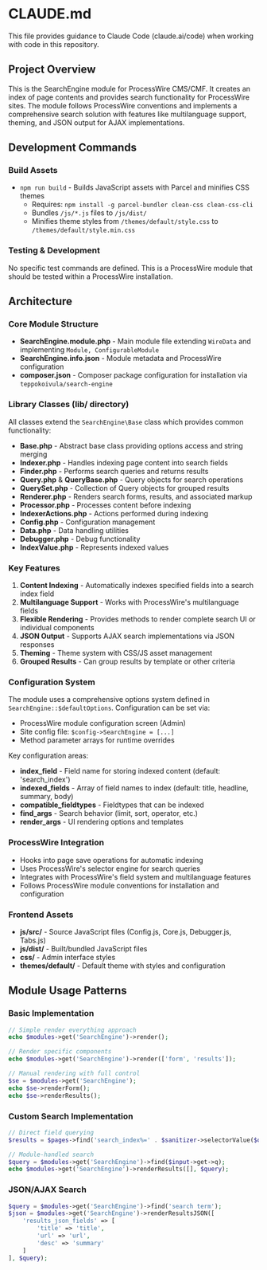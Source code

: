 # CLAUDE.md

This file provides guidance to Claude Code (claude.ai/code) when working with code in this repository.

## Project Overview

This is the SearchEngine module for ProcessWire CMS/CMF. It creates an index of page contents and provides search functionality for ProcessWire sites. The module follows ProcessWire conventions and implements a comprehensive search solution with features like multilanguage support, theming, and JSON output for AJAX implementations.

## Development Commands

### Build Assets
- `npm run build` - Builds JavaScript assets with Parcel and minifies CSS themes
  - Requires: `npm install -g parcel-bundler clean-css clean-css-cli`
  - Bundles `/js/*.js` files to `/js/dist/`  
  - Minifies theme styles from `/themes/default/style.css` to `/themes/default/style.min.css`

### Testing & Development
No specific test commands are defined. This is a ProcessWire module that should be tested within a ProcessWire installation.

## Architecture

### Core Module Structure
- **SearchEngine.module.php** - Main module file extending `WireData` and implementing `Module, ConfigurableModule`
- **SearchEngine.info.json** - Module metadata and ProcessWire configuration
- **composer.json** - Composer package configuration for installation via `teppokoivula/search-engine`

### Library Classes (lib/ directory)
All classes extend the `SearchEngine\Base` class which provides common functionality:

- **Base.php** - Abstract base class providing options access and string merging
- **Indexer.php** - Handles indexing page content into search fields
- **Finder.php** - Performs search queries and returns results
- **Query.php** & **QueryBase.php** - Query objects for search operations
- **QuerySet.php** - Collection of Query objects for grouped results
- **Renderer.php** - Renders search forms, results, and associated markup
- **Processor.php** - Processes content before indexing
- **IndexerActions.php** - Actions performed during indexing
- **Config.php** - Configuration management
- **Data.php** - Data handling utilities
- **Debugger.php** - Debug functionality
- **IndexValue.php** - Represents indexed values

### Key Features
1. **Content Indexing** - Automatically indexes specified fields into a search index field
2. **Multilanguage Support** - Works with ProcessWire's multilanguage fields
3. **Flexible Rendering** - Provides methods to render complete search UI or individual components
4. **JSON Output** - Supports AJAX search implementations via JSON responses  
5. **Theming** - Theme system with CSS/JS asset management
6. **Grouped Results** - Can group results by template or other criteria

### Configuration System
The module uses a comprehensive options system defined in `SearchEngine::$defaultOptions`. Configuration can be set via:
- ProcessWire module configuration screen (Admin)
- Site config file: `$config->SearchEngine = [...]`
- Method parameter arrays for runtime overrides

Key configuration areas:
- **index_field** - Field name for storing indexed content (default: 'search_index')
- **indexed_fields** - Array of field names to index (default: title, headline, summary, body)
- **compatible_fieldtypes** - Fieldtypes that can be indexed
- **find_args** - Search behavior (limit, sort, operator, etc.)
- **render_args** - UI rendering options and templates

### ProcessWire Integration
- Hooks into page save operations for automatic indexing
- Uses ProcessWire's selector engine for search queries
- Integrates with ProcessWire's field system and multilanguage features
- Follows ProcessWire module conventions for installation and configuration

### Frontend Assets
- **js/src/** - Source JavaScript files (Config.js, Core.js, Debugger.js, Tabs.js)
- **js/dist/** - Built/bundled JavaScript files
- **css/** - Admin interface styles
- **themes/default/** - Default theme with styles and configuration

## Module Usage Patterns

### Basic Implementation
```php
// Simple render everything approach
echo $modules->get('SearchEngine')->render();

// Render specific components
echo $modules->get('SearchEngine')->render(['form', 'results']);

// Manual rendering with full control
$se = $modules->get('SearchEngine');
echo $se->renderForm();
echo $se->renderResults();
```

### Custom Search Implementation
```php
// Direct field querying
$results = $pages->find('search_index%=' . $sanitizer->selectorValue($q));

// Module-handled search
$query = $modules->get('SearchEngine')->find($input->get->q);
echo $modules->get('SearchEngine')->renderResults([], $query);
```

### JSON/AJAX Search
```php
$query = $modules->get('SearchEngine')->find('search term');
$json = $modules->get('SearchEngine')->renderResultsJSON([
    'results_json_fields' => [
        'title' => 'title',
        'url' => 'url',
        'desc' => 'summary'
    ]
], $query);
```